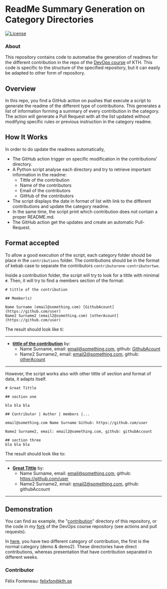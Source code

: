 # ReadMe Summary Generation on Category Directories
[![License](https://img.shields.io/badge/License-Apache%202.0-blue.svg)](https://opensource.org/licenses/Apache-2.0)

### About
This repository contains code to automatise the generation of readmes for the different contribution in the
repo of the [DevOps course](https://github.com/KTH/devops-course/) of KTH. 
This code is specific to the structure of the specified repository, but it can easily be adapted to other form of repository.


## Overview

In this repo, you find a GitHub action on pushes that execute a script to generate the readme of the different type of contributions.
This generates a list of information forming a summary of every contribution in the category. 
The action will generate a Pull Request with all the list updated without modifying specific rules or previous instruction in the category readme.

## How It Works
In order to do update the readmes automatically,
- The GitHub action trigger on specific modification in the contributions' directory.
- A Python script analyse each directory and try to retrieve important information in the readme:
    * Tittle of the contribution
    * Name of the contributors
    * Email of the contributors
    * GitHub of the contributors
- The script displays the date in format of list with link to the different contributions and update the category readme.
- In the same time, the script print which contribution does not contain a proper README.md.
- The GitHub action get the updates and create an automatic Pull-Request.

## Format accepted
To allow a good execution of the script, each category folder should be place in the `contributions` folder. 
The contributions should be in the format of kebab case to separate the contributors `contributorone-contributortwo`.

Inside a contribution folder, the script will try to look for a tittle with minimal `#`.
Then, it will try to find a members section of the format:
```(markdown)
# tittle of the contribution

## Member(s)

Name Surname (email@something.com) [GithubAcount](https://github.com/user)
Name2 Surname2 (email2@something.com) [otherAcount](https://github.com/user)
```

The result should look like ti: 

---
- [__tittle of the contribution__](directory) by:
  * Name Surname, email: email@something.com, github: [GithubAcount](https://github.com/user)
  * Name2 Surname2, email: email2@something.com, github: [otherAcount](https://github.com/user)
---

However, the script works also with other tittle of section and format of data, it adapts itself.
```(markdown)
# Great Tittle

## section one 

bla bla bla

## Contributor | Author | members |...

email@something.com Name Surname Github: https://github.com/user

Name2 Surname2, email: email2@something.com, github: githubAccount

## section three
bla bla bla
```

The result should look like to:

---
- [__Great Tittle__](directory) by:
  * Name Surname, email: email@something.com, github: https://github.com/user
  * Name2 Surname2, email: email2@something.com, github: githubAccount
---
## Demonstration

You can find as example, the "[contribution](contributions)" directory of this repository, or the code in my [fork](https://github.com/FelixFonteneau/devops-course) of the DevOps course repository (see actions and pull requests).

In [here](contributions), you have two different category of contribution, the first is the normal category (demo & demo2). 
These directories have direct contributions, whereas presentation that have contribution separated in different weeks.

### Contributor

Félix Fonteneau: felixfon@kth.se

